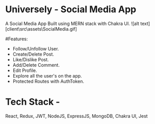 # Universely - Social Media App
A Social Media App Built using MERN stack with Chakra UI.
![alt text][client\src\assets\SocialMedia.gif]


#Features:
- Follow/Unfollow User.
- Create/Delete Post.
- Like/Dislike Post.
- Add/Delete Comment.
- Edit Profile.
- Explore all the user's on the app.
- Protected Routes with AuthToken.

# Tech Stack - 
React, Redux, JWT, NodeJS, ExpressJS, MongoDB, Chakra UI, Jest
